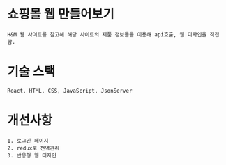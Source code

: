 # 쇼핑몰 웹 만들어보기

    H&M 웹 사이트를 참고해 해당 사이트의 제품 정보들을 이용해 api호출, 웹 디자인을 직접 함.

# 기술 스택

    React, HTML, CSS, JavaScript, JsonServer

# 개선사항

    1. 로그인 페이지
    2. redux로 전역관리
    3. 반응형 웹 디자인
